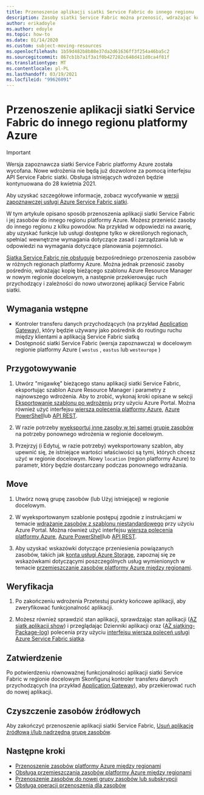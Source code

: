 ```yaml
---
title: Przenoszenie aplikacji siatki Service Fabric do innego regionu
description: Zasoby siatki Service Fabric można przenosić, wdrażając kopię bieżącego szablonu w nowym regionie platformy Azure.
author: erikadoyle
ms.author: edoyle
ms.topic: how-to
ms.date: 01/14/2020
ms.custom: subject-moving-resources
ms.openlocfilehash: 1b59d482b8b88e37da2d61636ff3f254a46ba5c2
ms.sourcegitcommit: 867cb1b7a1f3a1f0b427282c648d411d0ca4f81f
ms.translationtype: MT
ms.contentlocale: pl-PL
ms.lasthandoff: 03/19/2021
ms.locfileid: "99626091"
---
```

# <a name="move-a-service-fabric-mesh-application-to-another-azure-region"></a>Przenoszenie aplikacji siatki Service Fabric do innego regionu platformy Azure

> [!IMPORTANT]
> Wersja zapoznawcza siatki Service Fabric platformy Azure została wycofana. Nowe wdrożenia nie będą już dozwolone za pomocą interfejsu API Service Fabric siatki. Obsługa istniejących wdrożeń będzie kontynuowana do 28 kwietnia 2021.
> 
> Aby uzyskać szczegółowe informacje, zobacz wycofywanie w [wersji zapoznawczej usługi Azure Service Fabric siatki](https://azure.microsoft.com/updates/azure-service-fabric-mesh-preview-retirement/).

W tym artykule opisano sposób przenoszenia aplikacji siatki Service Fabric i jej zasobów do innego regionu platformy Azure. Możesz przenieść zasoby do innego regionu z kilku powodów. Na przykład w odpowiedzi na awarię, aby uzyskać funkcje lub usługi dostępne tylko w określonych regionach, spełniać wewnętrzne wymagania dotyczące zasad i zarządzania lub w odpowiedzi na wymagania dotyczące planowania pojemności.

 [Siatka Service Fabric nie obsługuje](../azure-resource-manager/management/region-move-support.md#microsoftservicefabricmesh) bezpośredniego przenoszenia zasobów w różnych regionach platformy Azure. Można jednak przenosić zasoby pośrednio, wdrażając kopię bieżącego szablonu Azure Resource Manager w nowym regionie docelowym, a następnie przekierowując ruch przychodzący i zależności do nowo utworzonej aplikacji Service Fabric siatki.

## <a name="prerequisites"></a>Wymagania wstępne

* Kontroler transferu danych przychodzących (na przykład [Application Gateway](../application-gateway/index.yml)), który będzie używany jako pośrednik do routingu ruchu między klientami a aplikacją Service Fabric siatką
* Dostępność siatki Service Fabric (wersja zapoznawcza) w docelowym regionie platformy Azure ( `westus` , `eastus` lub `westeurope` )

## <a name="prepare"></a>Przygotowywanie

1. Utwórz "migawkę" bieżącego stanu aplikacji siatki Service Fabric, eksportując szablon Azure Resource Manager i parametry z najnowszego wdrożenia. Aby to zrobić, wykonaj kroki opisane w sekcji [Eksportowanie szablonu po wdrożeniu](../azure-resource-manager/templates/export-template-portal.md#export-template-after-deployment) przy użyciu Azure Portal. Można również użyć interfejsu [wiersza polecenia platformy Azure](../azure-resource-manager/management/manage-resource-groups-cli.md#export-resource-groups-to-templates), [Azure PowerShell](../azure-resource-manager/management/manage-resource-groups-powershell.md#export-resource-groups-to-templates)lub [API REST](/rest/api/resources/resourcegroups/exporttemplate).

2. W razie potrzeby [wyeksportuj inne zasoby w tej samej grupie zasobów](../azure-resource-manager/templates/export-template-portal.md#export-template-from-a-resource-group) na potrzeby ponownego wdrożenia w regionie docelowym.

3. Przejrzyj (i Edytuj, w razie potrzeby) wyeksportowany szablon, aby upewnić się, że istniejące wartości właściwości są tymi, których chcesz użyć w regionie docelowym. Nowy `location` (region platformy Azure) to parametr, który będzie dostarczany podczas ponownego wdrażania.

## <a name="move"></a>Move

1. Utwórz nową grupę zasobów (lub Użyj istniejącej) w regionie docelowym.

2. W wyeksportowanym szablonie postępuj zgodnie z instrukcjami w temacie [wdrażanie zasobów z szablonu niestandardowego](../azure-resource-manager/templates/deploy-portal.md#deploy-resources-from-custom-template) przy użyciu Azure Portal. Można również użyć interfejsu [wiersza polecenia platformy Azure](../azure-resource-manager/templates/deploy-cli.md), [Azure PowerShell](../azure-resource-manager/templates/deploy-powershell.md)lub [API REST](../azure-resource-manager/templates/deploy-rest.md).

3. Aby uzyskać wskazówki dotyczące przeniesienia powiązanych zasobów, takich jak [konta usługi Azure Storage](../storage/common/storage-account-move.md), zapoznaj się ze wskazówkami dotyczącymi poszczególnych usług wymienionych w temacie [przemieszczanie zasobów platformy Azure między regionami](../azure-resource-manager/management/move-region.md).

## <a name="verify"></a>Weryfikacja

1. Po zakończeniu wdrożenia Przetestuj punkty końcowe aplikacji, aby zweryfikować funkcjonalność aplikacji.

2. Możesz również sprawdzić stan aplikacji, sprawdzając stan aplikacji ([AZ siatk aplikacji show](/cli/azure/ext/mesh/mesh/app#ext-mesh-az-mesh-app-show)) i przeglądając Dzienniki aplikacji oraz ([AZ siatking-Package-log](/cli/azure/ext/mesh/mesh/code-package-log)) polecenia przy użyciu [interfejsu wiersza poleceń usługi Azure Service Fabric siatka](./service-fabric-mesh-quickstart-deploy-container.md#set-up-service-fabric-mesh-cli).

## <a name="commit"></a>Zatwierdzenie

Po potwierdzeniu równoważnej funkcjonalności aplikacji siatki Service Fabric w regionie docelowym Skonfiguruj kontroler transferu danych przychodzących (na przykład [Application Gateway](../application-gateway/redirect-overview.md)), aby przekierować ruch do nowej aplikacji.

## <a name="clean-up-source-resources"></a>Czyszczenie zasobów źródłowych

Aby zakończyć przenoszenie aplikacji siatki Service Fabric, [Usuń aplikację źródłową i/lub nadrzędną grupę zasobów](../azure-resource-manager/management/delete-resource-group.md).

## <a name="next-steps"></a>Następne kroki

* [Przenoszenie zasobów platformy Azure między regionami](../azure-resource-manager/management/move-region.md)
* [Obsługa przemieszczania zasobów platformy Azure między regionami](../azure-resource-manager/management/region-move-support.md)
* [Przenoszenie zasobów do nowej grupy zasobów lub subskrypcji](../azure-resource-manager/management/move-resource-group-and-subscription.md)
* [Obsługa operacji przenoszenia dla zasobów](../azure-resource-manager/management/move-support-resources.md
)

